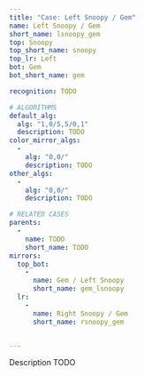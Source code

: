 ```yaml
---
title: "Case: Left Snoopy / Gem"
name: Left Snoopy / Gem
short_name: lsnoopy_gem
top: Snoopy
top_short_name: snoopy
top_lr: Left
bot: Gem
bot_short_name: gem

recognition: TODO

# ALGORITHMS
default_alg:
  alg: "1,0/5,5/0,1"
  description: TODO
color_mirror_algs:
  -
    alg: "0,0/"
    description: TODO
other_algs:
  -
    alg: "0,0/"
    description: TODO

# RELATED CASES
parents:
  -
    name: TODO
    short_name: TODO
mirrors:
  top_bot:
    -
      name: Gem / Left Snoopy
      short_name: gem_lsnoopy
  lr:
    -
      name: Right Snoopy / Gem
      short_name: rsnoopy_gem


---
```


Description TODO

